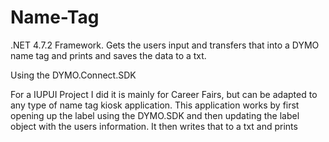 # Name-Tag
.NET 4.7.2 Framework. Gets the users input and transfers that into a DYMO name tag and prints and saves the data to a txt.

Using the DYMO.Connect.SDK

For a IUPUI Project I did it is mainly for Career Fairs, but can be adapted to any type of name tag kiosk application.
This application works by first opening up the label using the DYMO.SDK and then updating the label object with the users information. It then writes that to a txt and prints

